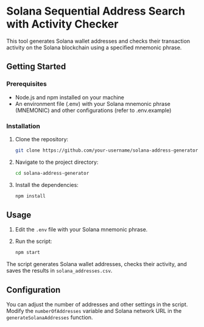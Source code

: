 # Solana Sequential Address Search with Activity Checker

This tool generates Solana wallet addresses and checks their transaction activity on the Solana blockchain using a specified mnemonic phrase.

## Getting Started

### Prerequisites

- Node.js and npm installed on your machine
- An environment file (.env) with your Solana mnemonic phrase (MNEMONIC) and other configurations (refer to .env.example)

### Installation

1. Clone the repository:

    ```bash
    git clone https://github.com/your-username/solana-address-generator.git
    ```

2. Navigate to the project directory:

    ```bash
    cd solana-address-generator
    ```

3. Install the dependencies:

    ```bash
    npm install
    ```

## Usage

1. Edit the `.env` file with your Solana mnemonic phrase.

2. Run the script:

    ```bash
    npm start
    ```

The script generates Solana wallet addresses, checks their activity, and saves the results in `solana_addresses.csv`.

## Configuration

You can adjust the number of addresses and other settings in the script. Modify the `numberOfAddresses` variable and Solana network URL in the `generateSolanaAddresses` function.
